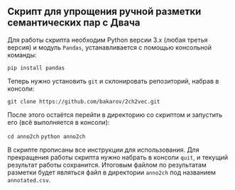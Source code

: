 ## Скрипт для упрощения ручной разметки семантических пар с Двача

Для работы скрипта необходим Python версии 3.x (любая третья версия) и модуль `Pandas`, устанавливается с помощью консольной команды:

`pip install pandas`

Теперь нужно установить `git` и склонировать репозиторий, набрав в консоли:

`git clone https://github.com/bakarov/2ch2vec.git`

После этого остаётся перейти в директорию со скриптом и запустить его (всё выполняется в консоли):

`cd anno2ch`
`python anno2ch`

В скрипте прописаны все инструкции для использования. Для прекращения работы скрипта нужно набрать в консоли `quit`, и текущий результат работы сохранится. Итоговым файлом по результатам разметки будет являться файл в директории `anno2ch` под названием `annotated.csv`. 
